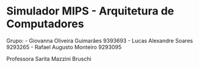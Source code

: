# Simulador MIPS - Arquitetura de Computadores

Grupo:
	- Giovanna Oliveira Guimarães 	9393693
	- Lucas Alexandre Soares		9293265
	- Rafael Augusto Monteiro		9293095

Professora Sarita Mazzini Bruschi